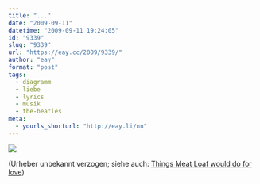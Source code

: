 ```yaml
---
title: "..."
date: "2009-09-11"
datetime: "2009-09-11 19:24:05"
id: "9339"
slug: "9339"
url: "https://eay.cc/2009/9339/"
author: "eay"
format: "post"
tags:
  - diagramm
  - liebe
  - lyrics
  - musik
  - the-beatles
meta:
  - yourls_shorturl: "http://eay.li/nn"
---
```


![](https://eay.cc/uploads/2009/whatyouneed.gif)

(Urheber unbekannt verzogen; siehe auch: [Things Meat Loaf would do for love](//eay.cc/tag/meat-loaf/))
